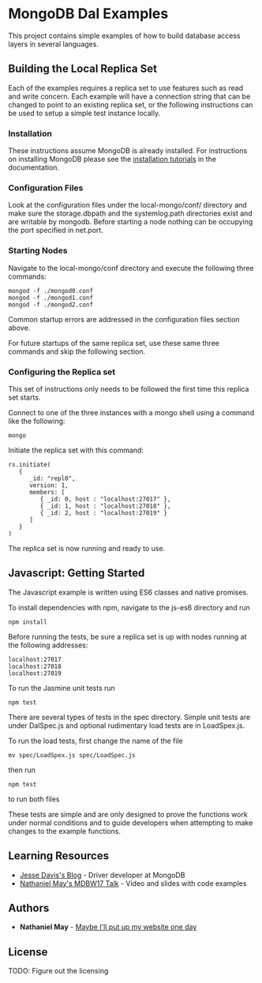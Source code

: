 # MongoDB Dal Examples

This project contains simple examples of how to build database access layers in several languages.

## Building the Local Replica Set

Each of the examples requires a replica set to use features such as read and write concern. Each example will have a connection string that can be changed to point to an existing replica set, or the following instructions can be used to setup a simple test instance locally.

### Installation

These instructions assume MongoDB is already installed. For instructions on installing MongoDB please see the [installation tutorials](https://docs.mongodb.com/v3.4/installation/#tutorials) in the documentation.

### Configuration Files

Look at the configuration files under the local-mongo/conf/ directory and make sure the storage.dbpath and the systemlog.path directories exist and are writable by mongodb. Before starting a node nothing can be occupying the port specified in net.port.

### Starting Nodes
Navigate to the local-mongo/conf directory and execute the following three commands:
```
mongod -f ./mongod0.conf
mongod -f ./mongod1.conf
mongod -f ./mongod2.conf
```

Common startup errors are addressed in the configuration files section above.

For future startups of the same replica set, use these same three commands and skip the following section.

### Configuring the Replica set

This set of instructions only needs to be followed the first time this replica set starts.

Connect to one of the three instances with a mongo shell using a command like the following:
```
mongo
```

Initiate the replica set with this command:
```
rs.initiate(
   {
      _id: "repl0",
      version: 1,
      members: [
         { _id: 0, host : "localhost:27017" },
         { _id: 1, host : "localhost:27018" },
         { _id: 2, host : "localhost:27019" }
      ]
   }
)
```

The replica set is now running and ready to use. 


## Javascript: Getting Started

The Javascript example is written using ES6 classes and native promises.

To install dependencies with npm, navigate to the js-es6 directory and run
```
npm install
```

Before running the tests, be sure a replica set is up with nodes running at the following addresses:
```
localhost:27017
localhost:27018
localhost:27019
``` 

To run the Jasmine unit tests run
```
npm test
```

There are several types of tests in the spec directory. Simple unit tests are under DalSpec.js and optional rudimentary load tests are in LoadSpex.js. 

To run the load tests, first change the name of the file
```
mv spec/LoadSpex.js spec/LoadSpec.js
```
then run
```
npm test
```
to run both files

These tests are simple and are only designed to prove the functions work under normal conditions and to guide developers when attempting to make changes to the example functions.

## Learning Resources 

* [Jesse Davis's Blog](https://emptysqua.re/blog/how-to-write-resilient-mongodb-applications/) - Driver developer at MongoDB
* [Nathaniel May's MDBW17 Talk](https://explore.mongodb.com/developer/nathaniel-may) - Video and slides with code examples

## Authors

* **Nathaniel May** - [Maybe I'll put up my website one day](http://nathanielmay.com)

## License

TODO: Figure out the licensing
